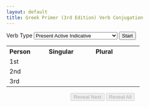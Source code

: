 ```yaml
---
layout: default 
title: Greek Primer (3rd Edition) Verb Conjugation
---
```


<script type="text/javascript" charset="UTF-8" src="./verbs.js"></script>

<style>
    #conjugation-wrapper th {
        text-align: start;
    }

    #conjugation-wrapper .variable-heading {
        min-width: 100px;
        padding-right: 15px;
    }

    #conjugation-wrapper table td {
        min-width: 80px;
        padding-right: 15px;
    }

    .hidden {
        display: none;
    }

    .controls {
        width: 35%;
        margin-top: 15px;
        margin-left: auto;
        margin-right: auto;
        text-align: center;
    }
</style>

<label>Verb Type</label>
<select id="typeSelect">
    <optgroup label="Active">
        <option value="pai">Present Active Indicative</option>
        <option value="iai">Imperfect Active Indicative</option>
        <option value="fai">Future Active Indicative</option>
        <option value="first-aorist-ai">1st Aorist Active Indicative</option>
        <option value="second-aorist-ai">2nd Aorist Active Indicative</option>
    </optgroup>
    <optgroup label="Deponent">
        <option value="pdi">Present Deponent Indicative</option>
        <option value="idi">Imperfect Deponent Indicative</option>
        <option value="fdi">Future Deponent Indicative</option>
        <option value="first-aorist-di">1st Aorist Deponent Indicative</option>
        <option value="second-aorist-di">2nd Aorist Deponent Indicative</option>
    </optgroup>
    <optgroup label="Other">
        <option value="prefix-conflation">Prefix Conflation Rules</option>
        <option value="suffix-conflation">Suffix Conflation Rules</option>
        <option value="contraction">Contraction Rules</option>
    </optgroup>
</select>
<button id="start">Start</button>
<div id="conjugation-wrapper" class="active-table">
    <table>
        <tr><th>Person</th><th class="variable-heading">Singular</th><th class="variable-heading">Plural</th></tr>
        <tr><td>1st</td><td class="col1 answer"></td><td class="answer"></td></tr>
        <tr><td>2nd</td><td class="col1 answer"></td><td class="answer"></td></tr>
        <tr><td>3rd</td><td class="col1 answer"></td><td class="answer"></td></tr>
    </table>
    <span id="note"></span>
</div>
<div id="prefix-conflation-wrapper" class="hidden">
    <table>
      <tr><th>Prefix</th><th>Becomes</th></tr>
      <tr><td>ε + α</td><td rowspan="3" class="answer">η</td></tr>
      <tr><td>ε + ε</td></tr>
      <tr><td>ε + η</td></tr>
      <tr><td>ε + ο</td><td rowspan="2" class="answer">ω</td></tr>
      <tr><td>ε + ω</td></tr>
      <tr><td>ε + ι</td><td class="answer">ι</td></tr>
      <tr><td>ε + υ</td><td class="answer">υ</td></tr>
      <tr><td>ε + αι</td><td rowspan="2" class="answer">ῃ</td></tr>
      <tr><td>ε + ει</td></tr>
      <tr><td>ε + αυ</td><td rowspan="2" class="answer">ηυ</td></tr>
      <tr><td>ε + ευ</td></tr>
      <tr><td>ε + οι</td><td class="answer">ῳ</td></tr>
    </table>
</div>
<div id="suffix-conflation-wrapper" class="hidden">
    <table>
      <tr><th>Suffix</th><th>Becomes</th></tr>
      <tr><td>β + σ</td><td rowspan="4" class="answer">ψ</td></tr>
      <tr><td>π + σ</td></tr>
      <tr><td>φ + σ</td></tr>
      <tr><td>πτ + σ</td></tr>
      <tr><td>δ + σ</td><td rowspan="4" class="answer">σ</td></tr>
      <tr><td>ζ + σ</td></tr>
      <tr><td>θ + σ</td></tr>
      <tr><td>τ + σ</td></tr>
      <tr><td>γ + σ</td><td rowspan="5" class="answer">ξ</td></tr>
      <tr><td>κ + σ</td></tr>
      <tr><td>χ + σ</td></tr>
      <tr><td>σκ + σ</td></tr>
      <tr><td>σσ+ σ</td></tr>
    </table>
</div>
<div class="controls">
    <button id="reveal-next" disabled="disabled">Reveal Next</button>
    <button id="reveal-all" disabled="disabled">Reveal All</button>
</div>
